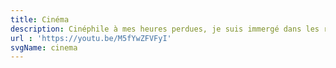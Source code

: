 ```yaml
---
title: Cinéma
description: Cinéphile à mes heures perdues, je suis immergé dans les réalisations de films en tout genre. Mon plus gros problème c'est que je ne retiens aucun nom de réalisations...
url : 'https://youtu.be/M5fYwZFVFyI'
svgName: cinema
---
```

